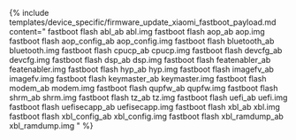 {% include templates/device_specific/firmware_update_xiaomi_fastboot_payload.md content="
fastboot flash abl_ab abl.img
fastboot flash aop_ab aop.img
fastboot flash aop_config_ab aop_config.img
fastboot flash bluetooth_ab bluetooth.img
fastboot flash cpucp_ab cpucp.img
fastboot flash devcfg_ab devcfg.img
fastboot flash dsp_ab dsp.img
fastboot flash featenabler_ab featenabler.img
fastboot flash hyp_ab hyp.img
fastboot flash imagefv_ab imagefv.img
fastboot flash keymaster_ab keymaster.img
fastboot flash modem_ab modem.img
fastboot flash qupfw_ab qupfw.img
fastboot flash shrm_ab shrm.img
fastboot flash tz_ab tz.img
fastboot flash uefi_ab uefi.img
fastboot flash uefisecapp_ab uefisecapp.img
fastboot flash xbl_ab xbl.img
fastboot flash xbl_config_ab xbl_config.img
fastboot flash xbl_ramdump_ab xbl_ramdump.img
" %}
